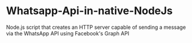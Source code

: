 # Whatsapp-Api-in-native-NodeJs
Node.js script that creates an HTTP server capable of sending a message via the WhatsApp API using Facebook's Graph API

